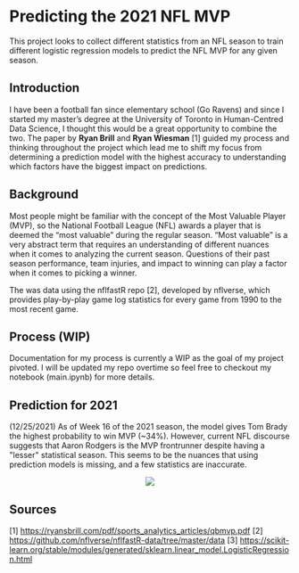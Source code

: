 # Predicting the 2021 NFL MVP
This project looks to collect different statistics from an NFL season to train different logistic regression models to predict the NFL MVP for any given season.

## Introduction
I have been a football fan since elementary school (Go Ravens) and since I started my master’s degree at the University of Toronto in Human-Centred Data Science, I thought this would be a great opportunity to combine the two. The paper by **Ryan Brill** and **Ryan Wiesman** [1] guided my process and thinking throughout the project which lead me to shift my focus from determining a prediction model with the highest accuracy to understanding which factors have the biggest impact on predictions.

## Background
Most people might be familiar with the concept of the Most Valuable Player (MVP), so the National Football League (NFL) awards a player that is deemed the “most valuable” during the regular season. “Most valuable” is a very abstract term that requires an understanding of different nuances when it comes to analyzing the current season. Questions of their past season performance, team injuries, and impact to winning can play a factor when it comes to picking a winner.

The was data using the nflfastR repo [2], developed by nflverse, which provides play-by-play game log statistics for every game from 1990 to the most recent game.

## Process (WIP)
Documentation for my process is currently a WIP as the goal of my project pivoted. I will be updated my repo overtime so feel free to checkout my notebook (main.ipynb) for more details. 

## Prediction for 2021
(12/25/2021) As of Week 16 of the 2021 season, the model gives Tom Brady the highest probability to win MVP (~34%). However, current NFL discourse suggests that Aaron Rodgers is the MVP frontrunner despite having a "lesser" statistical season. This seems to be the nuances that using prediction models is missing, and a few statistics are inaccurate.

<p align="center">
  <img src="https://user-images.githubusercontent.com/39353286/147388490-5cdcae94-f19a-41c8-8d67-42501ca13564.png">
</p>

## Sources
[1] https://ryansbrill.com/pdf/sports_analytics_articles/qbmvp.pdf
[2] https://github.com/nflverse/nflfastR-data/tree/master/data
[3] https://scikit-learn.org/stable/modules/generated/sklearn.linear_model.LogisticRegression.html
